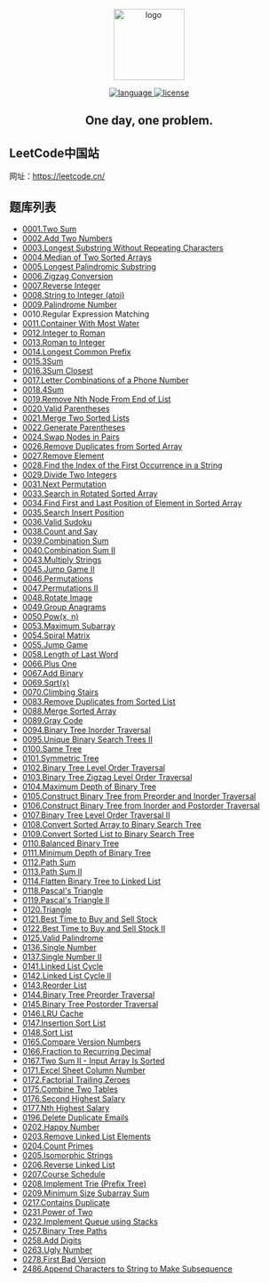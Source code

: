 <p align="center">
  <a target="_blank">
    <img width="128" src="https://static.leetcode.cn/cn-mono-assets/production/assets/leetcode-logo.5d9d9fa9.svg" alt="logo">
  </a>
</p>
<p align="center">
  <a href="https://github.com/jyygithub/leetcode" target="_blank">
    <img src="https://img.shields.io/badge/language-Kotlin-%23A97BFF" alt="language">
    <img src="https://img.shields.io/github/license/jyygithub/leetcode" alt="license">
  </a>
</p>
<h2 align="center">
  One day, one problem.
</h2>

## LeetCode中国站

网址：https://leetcode.cn/

## 题库列表

- [0001.Two Sum](https://github.com/jyygithub/leetcode/blob/main/problems/0001.two-sum.md)
- [0002.Add Two Numbers](https://github.com/jyygithub/leetcode/blob/main/problems/0002.add-two-numbers.md)
- [0003.Longest Substring Without Repeating Characters](https://github.com/jyygithub/leetcode/blob/main/problems/0003.longest-substring-without-repeating-characters.md)
- [0004.Median of Two Sorted Arrays](https://github.com/jyygithub/leetcode/blob/main/problems/0004.median-of-two-sorted-arrays.md)
- [0005.Longest Palindromic Substring](https://github.com/jyygithub/leetcode/blob/main/problems/0005.longest-palindromic-substring.md)
- [0006.Zigzag Conversion](https://github.com/jyygithub/leetcode/blob/main/problems/0006.zigzag-conversion.md)
- [0007.Reverse Integer](https://github.com/jyygithub/leetcode/blob/main/problems/0007.reverse-integer.md)
- [0008.String to Integer (atoi)](https://github.com/jyygithub/leetcode/blob/main/problems/0008.string-to-integer-atoi.md)
- [0009.Palindrome Number](https://github.com/jyygithub/leetcode/blob/main/problems/0009.palindrome-number.md)
- 0010.Regular Expression Matching
- [0011.Container With Most Water](https://github.com/jyygithub/leetcode/blob/main/problems/0011.container-with-most-water.md)
- [0012.Integer to Roman](https://github.com/jyygithub/leetcode/blob/main/problems/0012.integer-to-roman.md)
- [0013.Roman to Integer](https://github.com/jyygithub/leetcode/blob/main/problems/0013.roman-to-integer.md)
- [0014.Longest Common Prefix](https://github.com/jyygithub/leetcode/blob/main/problems/0014.longest-common-prefix.md)
- [0015.3Sum](https://github.com/jyygithub/leetcode/blob/main/problems/0015.3sum.md)
- [0016.3Sum Closest](https://github.com/jyygithub/leetcode/blob/main/problems/0016.3sum-closest.md)
- [0017.Letter Combinations of a Phone Number](https://github.com/jyygithub/leetcode/blob/main/problems/0017.letter-combinations-of-a-phone-number.md)
- [0018.4Sum](https://github.com/jyygithub/leetcode/blob/main/problems/0018.4sum.md)
- [0019.Remove Nth Node From End of List](https://github.com/jyygithub/leetcode/blob/main/problems/0019.remove-nth-node-from-end-of-list.md)
- [0020.Valid Parentheses](https://github.com/jyygithub/leetcode/blob/main/problems/0020.valid-parentheses.md)
- [0021.Merge Two Sorted Lists](https://github.com/jyygithub/leetcode/blob/main/problems/0021.merge-two-sorted-lists.md)
- [0022.Generate Parentheses](https://github.com/jyygithub/leetcode/blob/main/problems/0022.generate-parentheses.md)
- [0024.Swap Nodes in Pairs](https://github.com/jyygithub/leetcode/blob/main/problems/0024.swap-nodes-in-pairs.md)
- [0026.Remove Duplicates from Sorted Array](https://github.com/jyygithub/leetcode/blob/main/problems/0026.remove-duplicates-from-sorted-array.md)
- [0027.Remove Element](https://github.com/jyygithub/leetcode/blob/main/problems/0027.remove-element.md)
- [0028.Find the Index of the First Occurrence in a String](https://github.com/jyygithub/leetcode/blob/main/problems/0028.find-the-index-of-the-first-occurrence-in-a-string.md)
- [0029.Divide Two Integers](https://github.com/jyygithub/leetcode/blob/main/problems/0029.divide-two-integers.md)
- [0031.Next Permutation](https://github.com/jyygithub/leetcode/blob/main/problems/0031.next-permutation.md)
- [0033.Search in Rotated Sorted Array](https://github.com/jyygithub/leetcode/blob/main/problems/0033.search-in-rotated-sorted-array.md)
- [0034.Find First and Last Position of Element in Sorted Array](https://github.com/jyygithub/leetcode/blob/main/problems/0034.find-first-and-last-position-of-element-in-sorted-array.md)
- [0035.Search Insert Position](https://github.com/jyygithub/leetcode/blob/main/problems/0035.search-insert-position.md)
- [0036.Valid Sudoku](https://github.com/jyygithub/leetcode/blob/main/problems/0036.valid-sudoku.md)
- [0038.Count and Say](https://github.com/jyygithub/leetcode/blob/main/problems/0038.count-and-say.md)
- [0039.Combination Sum](https://github.com/jyygithub/leetcode/blob/main/problems/0039.combination-sum.md)
- [0040.Combination Sum II](https://github.com/jyygithub/leetcode/blob/main/problems/0040.combination-sum-ii.md)
- [0043.Multiply Strings](https://github.com/jyygithub/leetcode/blob/main/problems/0043.multiply-strings.md)
- [0045.Jump Game II](https://github.com/jyygithub/leetcode/blob/main/problems/0045.jump-game-ii.md)
- [0046.Permutations](https://github.com/jyygithub/leetcode/blob/main/problems/0046.permutations.md)
- [0047.Permutations II](https://github.com/jyygithub/leetcode/blob/main/problems/0047.permutations-ii.md)
- [0048.Rotate Image](https://github.com/jyygithub/leetcode/blob/main/problems/0048.rotate-image.md)
- [0049.Group Anagrams](https://github.com/jyygithub/leetcode/blob/main/problems/0049.group-anagrams.md)
- [0050.Pow(x, n)](https://github.com/jyygithub/leetcode/blob/main/problems/0050.powx-n.md)
- [0053.Maximum Subarray](https://github.com/jyygithub/leetcode/blob/main/problems/0053.maximum-subarray.md)
- [0054.Spiral Matrix](https://github.com/jyygithub/leetcode/blob/main/problems/0054.spiral-matrix.md)
- [0055.Jump Game](https://github.com/jyygithub/leetcode/blob/main/problems/0055.jump-game.md)
- [0058.Length of Last Word](https://github.com/jyygithub/leetcode/blob/main/problems/0058.length-of-last-word.md)
- [0066.Plus One](https://github.com/jyygithub/leetcode/blob/main/problems/0066.plus-one.md)
- [0067.Add Binary](https://github.com/jyygithub/leetcode/blob/main/problems/0067.add-binary.md)
- [0069.Sqrt(x)](https://github.com/jyygithub/leetcode/blob/main/problems/0069.sqrtx.md)
- [0070.Climbing Stairs](https://github.com/jyygithub/leetcode/blob/main/problems/0070.climbing-stairs.md)
- [0083.Remove Duplicates from Sorted List](https://github.com/jyygithub/leetcode/blob/main/problems/0083.remove-duplicates-from-sorted-list.md)
- [0088.Merge Sorted Array](https://github.com/jyygithub/leetcode/blob/main/problems/0088.merge-sorted-array.md)
- [0089.Gray Code](https://github.com/jyygithub/leetcode/blob/main/problems/0089.gray-code.md)
- [0094.Binary Tree Inorder Traversal](https://github.com/jyygithub/leetcode/blob/main/problems/0094.binary-tree-inorder-traversal.md)
- [0095.Unique Binary Search Trees II](https://github.com/jyygithub/leetcode/blob/main/problems/0095.unique-binary-search-trees-ii.md)
- [0100.Same Tree](https://github.com/jyygithub/leetcode/blob/main/problems/0100.same-tree.md)
- [0101.Symmetric Tree](https://github.com/jyygithub/leetcode/blob/main/problems/0101.symmetric-tree.md)
- [0102.Binary Tree Level Order Traversal](https://github.com/jyygithub/leetcode/blob/main/problems/0102.binary-tree-level-order-traversal.md)
- [0103.Binary Tree Zigzag Level Order Traversal](https://github.com/jyygithub/leetcode/blob/main/problems/0103.binary-tree-zigzag-level-order-traversal.md)
- [0104.Maximum Depth of Binary Tree](https://github.com/jyygithub/leetcode/blob/main/problems/0104.maximum-depth-of-binary-tree.md)
- [0105.Construct Binary Tree from Preorder and Inorder Traversal](https://github.com/jyygithub/leetcode/blob/main/problems/0105.construct-binary-tree-from-preorder-and-inorder-traversal.md)
- [0106.Construct Binary Tree from Inorder and Postorder Traversal](https://github.com/jyygithub/leetcode/blob/main/problems/0106.construct-binary-tree-from-inorder-and-postorder-traversal.md)
- [0107.Binary Tree Level Order Traversal II](https://github.com/jyygithub/leetcode/blob/main/problems/0107.binary-tree-level-order-traversal-ii.md)
- [0108.Convert Sorted Array to Binary Search Tree](https://github.com/jyygithub/leetcode/blob/main/problems/0108.convert-sorted-array-to-binary-search-tree.md)
- [0109.Convert Sorted List to Binary Search Tree](https://github.com/jyygithub/leetcode/blob/main/problems/0109.convert-sorted-list-to-binary-search-tree.md)
- [0110.Balanced Binary Tree](https://github.com/jyygithub/leetcode/blob/main/problems/0110.balanced-binary-tree.md)
- [0111.Minimum Depth of Binary Tree](https://github.com/jyygithub/leetcode/blob/main/problems/0111.minimum-depth-of-binary-tree.md)
- [0112.Path Sum](https://github.com/jyygithub/leetcode/blob/main/problems/0112.path-sum.md)
- [0113.Path Sum II](https://github.com/jyygithub/leetcode/blob/main/problems/0113.path-sum-ii.md)
- [0114.Flatten Binary Tree to Linked List](https://github.com/jyygithub/leetcode/blob/main/problems/0114.flatten-binary-tree-to-linked-list.md)
- [0118.Pascal's Triangle](https://github.com/jyygithub/leetcode/blob/main/problems/0118.pascals-triangle.md)
- [0119.Pascal's Triangle II](https://github.com/jyygithub/leetcode/blob/main/problems/0119.pascals-triangle-ii.md)
- [0120.Triangle](https://github.com/jyygithub/leetcode/blob/main/problems/0120.triangle.md)
- [0121.Best Time to Buy and Sell Stock](https://github.com/jyygithub/leetcode/blob/main/problems/0121.best-time-to-buy-and-sell-stock.md)
- [0122.Best Time to Buy and Sell Stock II](https://github.com/jyygithub/leetcode/blob/main/problems/0122.best-time-to-buy-and-sell-stock-ii.md)
- [0125.Valid Palindrome](https://github.com/jyygithub/leetcode/blob/main/problems/0125.valid-palindrome.md)
- [0136.Single Number](https://github.com/jyygithub/leetcode/blob/main/problems/0136.single-number.md)
- [0137.Single Number II](https://github.com/jyygithub/leetcode/blob/main/problems/0137.single-number-ii.md)
- [0141.Linked List Cycle](https://github.com/jyygithub/leetcode/blob/main/problems/0141.linked-list-cycle.md)
- [0142.Linked List Cycle II](https://github.com/jyygithub/leetcode/blob/main/problems/0142.linked-list-cycle-ii.md)
- [0143.Reorder List](https://github.com/jyygithub/leetcode/blob/main/problems/0143.reorder-list.md)
- [0144.Binary Tree Preorder Traversal](https://github.com/jyygithub/leetcode/blob/main/problems/0144.binary-tree-preorder-traversal.md)
- [0145.Binary Tree Postorder Traversal](https://github.com/jyygithub/leetcode/blob/main/problems/0145.binary-tree-postorder-traversal.md)
- [0146.LRU Cache](https://github.com/jyygithub/leetcode/blob/main/problems/0146.lru-cache.md)
- [0147.Insertion Sort List](https://github.com/jyygithub/leetcode/blob/main/problems/0147.insertion-sort-list.md)
- [0148.Sort List](https://github.com/jyygithub/leetcode/blob/main/problems/0148.sort-list.md)
- [0165.Compare Version Numbers](https://github.com/jyygithub/leetcode/blob/main/problems/0165.compare-version-numbers.md)
- [0166.Fraction to Recurring Decimal](https://github.com/jyygithub/leetcode/blob/main/problems/0166.fraction-to-recurring-decimal.md)
- [0167.Two Sum II - Input Array Is Sorted](https://github.com/jyygithub/leetcode/blob/main/problems/0167.two-sum-ii-input-array-is-sorted.md)
- [0171.Excel Sheet Column Number](https://github.com/jyygithub/leetcode/blob/main/problems/0171.excel-sheet-column-number.md)
- [0172.Factorial Trailing Zeroes](https://github.com/jyygithub/leetcode/blob/main/problems/0172.factorial-trailing-zeroes.md)
- [0175.Combine Two Tables](https://github.com/jyygithub/leetcode/blob/main/problems/0175.combine-two-tables.md)
- [0176.Second Highest Salary](https://github.com/jyygithub/leetcode/blob/main/problems/0176.second-highest-salary.md)
- [0177.Nth Highest Salary](https://github.com/jyygithub/leetcode/blob/main/problems/0177.nth-highest-salary.md)
- [0196.Delete Duplicate Emails](https://github.com/jyygithub/leetcode/blob/main/problems/0196.delete-duplicate-emails.md)
- [0202.Happy Number](https://github.com/jyygithub/leetcode/blob/main/problems/0202.happy-number.md)
- [0203.Remove Linked List Elements](https://github.com/jyygithub/leetcode/blob/main/problems/0203.remove-linked-list-elements.md)
- [0204.Count Primes](https://github.com/jyygithub/leetcode/blob/main/problems/0204.count-primes.md)
- [0205.Isomorphic Strings](https://github.com/jyygithub/leetcode/blob/main/problems/0205.isomorphic-strings.md)
- [0206.Reverse Linked List](https://github.com/jyygithub/leetcode/blob/main/problems/0206.reverse-linked-list.md)
- [0207.Course Schedule](https://github.com/jyygithub/leetcode/blob/main/problems/0207.course-schedule.md)
- [0208.Implement Trie (Prefix Tree)](https://github.com/jyygithub/leetcode/blob/main/problems/0208.implement-trie-prefix-tree.md)
- [0209.Minimum Size Subarray Sum](https://github.com/jyygithub/leetcode/blob/main/problems/0209.minimum-size-subarray-sum.md)
- [0217.Contains Duplicate](https://github.com/jyygithub/leetcode/blob/main/problems/0217.contains-duplicate.md)
- [0231.Power of Two](https://github.com/jyygithub/leetcode/blob/main/problems/0231.power-of-two.md)
- [0232.Implement Queue using Stacks](https://github.com/jyygithub/leetcode/blob/main/problems/0232.implement-queue-using-stacks.md)
- [0257.Binary Tree Paths](https://github.com/jyygithub/leetcode/blob/main/problems/0257.binary-tree-paths.md)
- [0258.Add Digits](https://github.com/jyygithub/leetcode/blob/main/problems/0258.add-digits.md)
- [0263.Ugly Number](https://github.com/jyygithub/leetcode/blob/main/problems/0263.ugly-number.md)
- [0278.First Bad Version](https://github.com/jyygithub/leetcode/blob/main/problems/0278.first-bad-version.md)
- [2486.Append Characters to String to Make Subsequence](https://github.com/jyygithub/leetcode/blob/main/problems/2486.append-characters-to-string-to-make-subsequence.md)